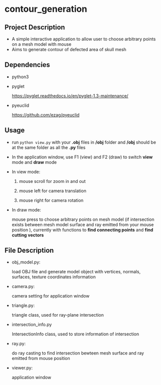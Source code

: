 # contour_generation
## Project Description

* A simple interactive application to allow user to choose arbitrary points on a mesh model with mouse
* Aims to generate contour of defected area of skull mesh

## Dependencies
* python3
* pyglet

  <https://pyglet.readthedocs.io/en/pyglet-1.3-maintenance/>
* pyeuclid

  <https://github.com/ezag/pyeuclid>

## Usage

* run
```python view.py```
with your **.obj** files in **/obj** folder and **/obj** should be at the same folder as all the **.py** files
* In the application window, use F1 (view) and F2 (draw) to switch **view** mode and **draw** mode

* In view mode:

  1. mouse scroll for zoom in and out
 
  2. mouse left for camera translation
 
  3. mouse right for camera rotation

* In draw mode:
 
  mouse press to choose arbitrary points on mesh model (if intersection exists between mesh model surface and ray emitted from your mouse position ), currently with functions to **find connecting points** and **find cutting vectors**


  

## File Description
* obj_model.py:
 
  load OBJ file and generate model object with vertices, normals, surfaces, texture coordinates information 

* camera.py:
 
  camera setting for application window

* triangle.py:

  triangle class, used for ray-plane intersection

* intersection_info.py

  IntersectionInfo class, used to store information of intersection
* ray.py: 
  
  do ray casting to find intersection bewteen mesh surface and ray emitted from mouse position

* viewer.py:
 
  application window
